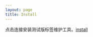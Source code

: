 ```yaml
---
layout: page
title: Install
---
```


点击连接安装测试版标签维护工具。<a href="itms-services://?action=download-manifest&url=https://nketc.github.io/tests/manifest.plist" id="text">install</a>

